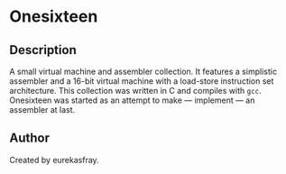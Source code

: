 # Onesixteen

## Description

A small virtual machine and assembler collection. It features a simplistic assembler and a 16-bit virtual machine with a load-store instruction set architecture. This collection was written in C and compiles with `gcc`. Onesixteen was started as an attempt to make &mdash; implement &mdash; an assembler at last.

## Author

Created by eurekasfray.